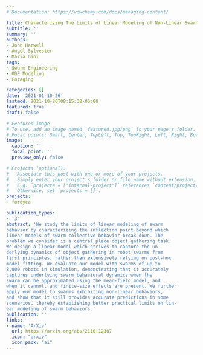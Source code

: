 ```yaml
---
# Documentation: https://wowchemy.com/docs/managing-content/

title: Characterizing The Limits of Linear Modeling of Non-Linear Swarm Behaviors
subtitle: ''
summary: ''
authors:
- John Harwell
- Angel Sylvester
- Maria Gini
tags:
- Swarm Engineering
- ODE Modeling
- Foraging

categories: []
date: '2021-01-10-26'
lastmod: 2021-10-26T08:15:38-05:00
featured: true
draft: false

# Featured image
# To use, add an image named `featured.jpg/png` to your page's folder.
# Focal points: Smart, Center, TopLeft, Top, TopRight, Left, Right, BottomLeft, Bottom, BottomRight.
image:
  caption: ''
  focal_point: ''
  preview_only: false

# Projects (optional).
#   Associate this post with one or more of your projects.
#   Simply enter your project's folder or file name without extension.
#   E.g. `projects = ["internal-project"]` references `content/project/deep-learning/index.md`.
#   Otherwise, set `projects = []`.
projects:
- fordyca

publication_types:
- '3'
abstract: 'We study the limits of linear modeling of swarm
behavior by characterizing the inflection point beyond which
linear models of swarm collective behavior break down. The
problem we consider is a central place object gathering task.
We design a linear model which strives to capture the un-
derlying dynamics of object gathering in robot swarms from
first principles, rather than extensively relying on post-hoc
model fitting. We evaluate our model with swarms of up to
8,000 robots in simulation, demonstrating that it accurately
captures underlying swarm behavioral dynamics when the
swarm can be approximated using the mean-field model, and
when it cannot, and finite-size effects are present. We further
apply our model to swarms exhibiting non-linear behaviors,
and show that it still provides accurate predictions in some
scenarios, thereby establishing better practical limits on lin-
ear modeling of swarm behaviors.'
publication: ''
links:
- name: 'ArXiv'
  url: https://arxiv.org/abs/2110.12307
  icon: "arxiv"
  icon_pack: "ai"
---
```

